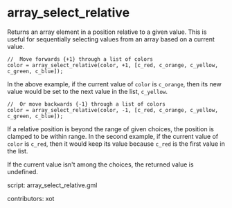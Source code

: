 array_select_relative
=====================

Returns an array element in a position relative to a given value. This is useful
for sequentially selecting values from an array based on a current value.

    //  Move forwards {+1} through a list of colors
    color = array_select_relative(color, +1, [c_red, c_orange, c_yellow, c_green, c_blue]);

In the above example, if the current value of `color` is `c_orange`, then its
new value would be set to the next value in the list, `c_yellow`.

    //  Or move backwards {-1} through a list of colors
    color = array_select_relative(color, -1, [c_red, c_orange, c_yellow, c_green, c_blue]);

If a relative position is beyond the range of given choices, the position is clamped
to be within range. In the second example, if the current value of `color` is `c_red`,
then it would keep its value because `c_red` is the first value in the list.

If the current value isn't among the choices, the returned value is undefined.

script: array_select_relative.gml

contributors: xot
